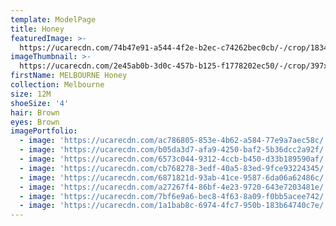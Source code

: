 ```yaml
---
template: ModelPage
title: Honey
featuredImage: >-
  https://ucarecdn.com/74b47e91-a544-4f2e-b2ec-c74262bec0cb/-/crop/1834x1043/0,576/-/preview/
imageThumbnail: >-
  https://ucarecdn.com/2e45ab0b-3d0c-457b-b125-f1778202ec50/-/crop/397x494/310,183/-/preview/
firstName: MELBOURNE Honey
collection: Melbourne
size: 12M
shoeSize: '4'
hair: Brown
eyes: Brown
imagePortfolio:
  - image: 'https://ucarecdn.com/ac786805-853e-4b62-a584-77e9a7aec58c/'
  - image: 'https://ucarecdn.com/b05da3d7-afa9-4250-baf2-5b36dcc2a92f/'
  - image: 'https://ucarecdn.com/6573c044-9312-4ccb-b450-d33b189590af/'
  - image: 'https://ucarecdn.com/cb768278-3edf-40a5-83ed-9fce93224345/'
  - image: 'https://ucarecdn.com/6871821d-93ab-41ce-9587-6da06a62486c/'
  - image: 'https://ucarecdn.com/a27267f4-86bf-4e23-9720-643e7203481e/'
  - image: 'https://ucarecdn.com/7bf6e9a6-bec8-4f63-8a09-f0bb5acee742/'
  - image: 'https://ucarecdn.com/1a1bab8c-6974-4fc7-950b-183b64740c7e/'
---
```


